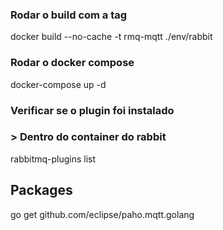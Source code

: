 ### Rodar o build com a tag
docker build --no-cache -t rmq-mqtt ./env/rabbit

### Rodar o docker compose
docker-compose up -d

### Verificar se o plugin foi instalado
### > Dentro do container do rabbit
rabbitmq-plugins list

## Packages
go get github.com/eclipse/paho.mqtt.golang